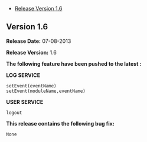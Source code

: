 * [Release Version 1.6](https://github.com/shephertz/App42_JAVASCRIPT_SDK/blob/master/Change%20Log.md#version-16)

## Version 1.6

**Release Date:** 07-08-2013

**Release Version:** 1.6

**The following feature have been pushed to the latest :**


**LOG SERVICE**
```
setEvent(eventName)
setEvent(moduleName,eventName)
````

**USER SERVICE**
```
logout
````

**This release contains the following bug fix:**

```
None
```
